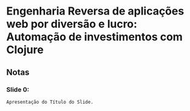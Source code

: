# Engenharia Reversa de aplicações web por diversão e lucro: Automação de investimentos com Clojure

## Notas

### Slide 0:
    Apresentação do Título do Slide.